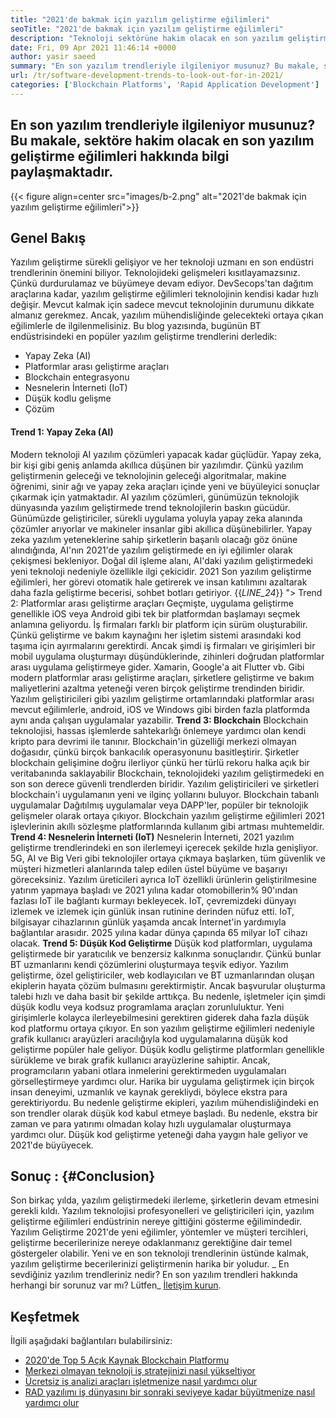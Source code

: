 ```yaml
---
title: "2021'de bakmak için yazılım geliştirme eğilimleri" 
seoTitle: "2021'de bakmak için yazılım geliştirme eğilimleri" 
description: "Teknoloji sektörüne hakim olacak en son yazılım geliştirme trendleri arasında blockchain, yapay zeka, kodsuz ve daha yeni trendler yer alıyor." 
date: Fri, 09 Apr 2021 11:46:14 +0000
author: yasir saeed
summary: "En son yazılım trendleriyle ilgileniyor musunuz? Bu makale, sektöre hakim olacak en son yazılım geliştirme eğilimleri hakkında bilgi paylaşmaktadır." 
url: /tr/software-development-trends-to-look-out-for-in-2021/
categories: ['Blockchain Platforms', 'Rapid Application Development']
---
```


## En son yazılım trendleriyle ilgileniyor musunuz? Bu makale, sektöre hakim olacak en son yazılım geliştirme eğilimleri hakkında bilgi paylaşmaktadır.

{{< figure align=center src="images/b-2.png" alt="2021'de bakmak için yazılım geliştirme eğilimleri">}}


## **Genel Bakış** 
Yazılım geliştirme sürekli gelişiyor ve her teknoloji uzmanı en son endüstri trendlerinin önemini biliyor. Teknolojideki gelişmeleri kısıtlayamazsınız. Çünkü durdurulamaz ve büyümeye devam ediyor. DevSecops'tan dağıtım araçlarına kadar, yazılım geliştirme eğilimleri teknolojinin kendisi kadar hızlı değişir.
Mevcut kalmak için sadece mevcut teknolojinin durumunu dikkate almanız gerekmez. Ancak, yazılım mühendisliğinde gelecekteki ortaya çıkan eğilimlerle de ilgilenmelisiniz. Bu blog yazısında, bugünün BT endüstrisindeki en popüler yazılım geliştirme trendlerini derledik:
  * Yapay Zeka (AI)
  * Platformlar arası geliştirme araçları
  * Blockchain entegrasyonu
  * Nesnelerin İnterneti (IoT)
  * Düşük kodlu gelişme
  * Çözüm

#### **Trend 1: Yapay Zeka (AI)** 
Modern teknoloji AI yazılım çözümleri yapacak kadar güçlüdür. Yapay zeka, bir kişi gibi geniş anlamda akıllıca düşünen bir yazılımdır. Çünkü yazılım geliştirmenin geleceği ve teknolojinin geleceği algoritmalar, makine öğrenimi, sinir ağı ve yapay zeka araçları içinde yeni ve büyüleyici sonuçlar çıkarmak için yatmaktadır. AI yazılım çözümleri, günümüzün teknolojik dünyasında yazılım geliştirmede trend teknolojilerin baskın gücüdür.
Günümüzde geliştiriciler, sürekli uygulama yoluyla yapay zeka alanında çözümler arıyorlar ve makineler insanlar gibi akıllıca düşünebilirler. Yapay zeka yazılım yeteneklerine sahip şirketlerin başarılı olacağı göz önüne alındığında, AI'nın 2021'de yazılım geliştirmede en iyi eğilimler olarak çekişmesi bekleniyor. Doğal dil işleme alanı, AI'daki yazılım geliştirmedeki yeni teknoloji nedeniyle özellikle ilgi çekicidir. 2021 Son yazılım geliştirme eğilimleri, her görevi otomatik hale getirerek ve insan katılımını azaltarak daha fazla geliştirme becerisi, sohbet botları getiriyor.
{{_LINE_24_}}
"> Trend 2: Platformlar arası geliştirme araçları
Geçmişte, uygulama geliştirme genellikle iOS veya Android gibi tek bir platformdan başlamayı seçmek anlamına geliyordu. İş firmaları farklı bir platform için sürüm oluşturabilir. Çünkü geliştirme ve bakım kaynağını her işletim sistemi arasındaki kod taşıma için ayırmalarını gerektirdi. Ancak şimdi iş firmaları ve girişimleri bir mobil uygulama oluşturmayı düşündüklerinde, zihinleri doğrudan platformlar arası uygulama geliştirmeye gider.
Xamarin, Google'a ait Flutter vb. Gibi modern platformlar arası geliştirme araçları, şirketlere geliştirme ve bakım maliyetlerini azaltma yeteneği veren birçok geliştirme trendinden biridir. Yazılım geliştiricileri gibi yazılım geliştirme ortamlarındaki platformlar arası mevcut eğilimlerle, android, iOS ve Windows gibi birden fazla platformda aynı anda çalışan uygulamalar yazabilir.
**Trend 3: Blockchain** 
Blockchain teknolojisi, hassas işlemlerde sahtekarlığı önlemeye yardımcı olan kendi kripto para devrimi ile tanınır. Blockchain'in güzelliği merkezi olmayan doğasıdır, çünkü birçok bankacılık operasyonunu basitleştirir. Şirketler blockchain gelişimine doğru ilerliyor çünkü her türlü rekoru halka açık bir veritabanında saklayabilir
Blockchain, teknolojideki yazılım geliştirmedeki en son son derece güvenli trendlerden biridir. Yazılım geliştiricileri ve şirketleri blockchain'i uygulamanın yeni ve ilginç yollarını buluyor. Blockchain tabanlı uygulamalar Dağıtılmış uygulamalar veya DAPP'ler, popüler bir teknolojik gelişmeler olarak ortaya çıkıyor. Blockchain yazılım geliştirme eğilimleri 2021 işlevlerinin akıllı sözleşme platformlarında kullanım gibi artması muhtemeldir.
**Trend 4: Nesnelerin İnterneti (IoT)** 
Nesnelerin İnterneti, 2021 yazılım geliştirme trendlerindeki en son ilerlemeyi içerecek şekilde hızla genişliyor. 5G, AI ve Big Veri gibi teknolojiler ortaya çıkmaya başlarken, tüm güvenlik ve müşteri hizmetleri alanlarında talep edilen üstel büyüme ve başarıyı göreceksiniz. Yazılım üreticileri ayrıca IoT özellikli ürünlerin geliştirilmesine yatırım yapmaya başladı ve 2021 yılına kadar otomobillerin% 90'ından fazlası IoT ile bağlantı kurmayı bekleyecek.
IoT, çevremizdeki dünyayı izlemek ve izlemek için günlük insan rutinine derinden nüfuz etti. IoT, bilgisayar cihazlarının günlük yaşamda ancak İnternet'in yardımıyla bağlantılar arasıdır. 2025 yılına kadar dünya çapında 65 milyar IoT cihazı olacak.
**Trend 5: Düşük Kod Geliştirme** 
Düşük kod platformları, uygulama geliştirmede bir yaratıcılık ve benzersiz kalkınma sonuçlarıdır. Çünkü bunlar BT uzmanlarını kendi çözümlerini oluşturmaya teşvik ediyor. Yazılım geliştirme, özel geliştiriciler, web kodlayıcıları ve BT uzmanlarından oluşan ekiplerin hayata çözüm bulmasını gerektirmiştir. Ancak başvurular oluşturma talebi hızlı ve daha basit bir şekilde arttıkça. Bu nedenle, işletmeler için şimdi düşük kodlu veya kodsuz programlama araçları zorunluluktur. Yeni girişimlerle kolayca ilerleyebilmesini gerektiren giderek daha fazla düşük kod platformu ortaya çıkıyor.
En son yazılım geliştirme eğilimleri nedeniyle grafik kullanıcı arayüzleri aracılığıyla kod uygulamalarına düşük kod geliştirme popüler hale geliyor. Düşük kodlu geliştirme platformları genellikle sürükleme ve bırak grafik kullanıcı arayüzlerine sahiptir. Ancak, programcıların yabani otlara inmelerini gerektirmeden uygulamaları görselleştirmeye yardımcı olur. Harika bir uygulama geliştirmek için birçok insan deneyimi, uzmanlık ve kaynak gerekliydi, böylece ekstra para gerektiriyordu. Bu nedenle geliştirme ekipleri, yazılım mühendisliğindeki en son trendler olarak düşük kod kabul etmeye başladı. Bu nedenle, ekstra bir zaman ve para yatırımı olmadan kolay hızlı uygulamalar oluşturmaya yardımcı olur. Düşük kod geliştirme yeteneği daha yaygın hale geliyor ve 2021'de büyüyecek.

## **Sonuç** :   {#Conclusion}
Son birkaç yılda, yazılım geliştirmedeki ilerleme, şirketlerin devam etmesini gerekli kıldı. Yazılım teknolojisi profesyonelleri ve geliştiricileri için, yazılım geliştirme eğilimleri endüstrinin nereye gittiğini gösterme eğilimindedir. Yazılım Geliştirme 2021'de yeni eğilimler, yöntemler ve müşteri tercihleri, geliştirme becerilerinize nereye odaklanmanız gerektiğine dair temel göstergeler olabilir. Yeni ve en son teknoloji trendlerinin üstünde kalmak, yazılım geliştirme becerilerinizi geliştirmenin harika bir yoludur.
_ En sevdiğiniz yazılım trendleriniz nedir? En son yazılım trendleri hakkında herhangi bir sorunuz var mı? Lütfen_ [İletişim kurun][1].

## Keşfetmek
İlgili aşağıdaki bağlantıları bulabilirsiniz:
  * [2020'de Top 5 Açık Kaynak Blockchain Platformu][2]
  * [Merkezi olmayan teknoloji iş stratejinizi nasıl yükseltiyor][3]
  * [Ücretsiz iş analizi araçları işletmenize nasıl yardımcı olur][4]
  * [RAD yazılımı iş dünyasını bir sonraki seviyeye kadar büyütmenize nasıl yardımcı olur][5]

  
[1]: mailto:yasir.saeed@aspose.com
[2]: https://blog.containerize.com/blockchain-platforms/top-5-open-source-blockchain-platforms-in-2020/
[3]: https://blog.containerize.com/2020/11/27/how-decentralized-technology-upgrades-your-business-strategy/
[4]: https://blog.containerize.com/2021/03/12/how-free-business-analytics-tools-assist-your-business/
[5]: https://blog.containerize.com/rapid-application-development/rapid-application-development-software-for-business-rad/
